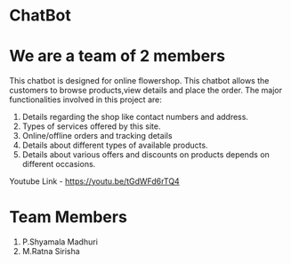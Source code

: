 # ChatBot
# We are a team of 2 members
This chatbot is designed for online flowershop.
This chatbot allows the customers to browse products,view details and place the order.
The major functionalities involved in this project are:
1. Details regarding the shop like contact numbers and address.
2. Types of services offered by this site.
3. Online/offline orders and tracking details
4. Details about different types of available products.
5. Details about various offers and discounts on products depends on different occasions.

Youtube Link - https://youtu.be/tGdWFd6rTQ4

# Team Members
1. P.Shyamala Madhuri
2. M.Ratna Sirisha
